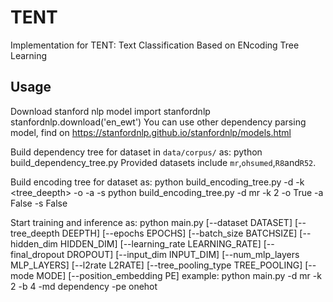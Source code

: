 # TENT
Implementation for TENT: Text Classification Based on ENcoding Tree Learning
## Usage
Download stanford nlp model
    import stanfordnlp
    stanfordnlp.download('en_ewt')
You can use other dependency parsing model, find on https://stanfordnlp.github.io/stanfordnlp/models.html

Build dependency tree for dataset in `data/corpus/` as:
python build_dependency_tree.py <dataset>
Provided datasets include `mr`,`ohsumed`,`R8`and`R52`. 

Build encoding tree for dataset as:
python build_encoding_tree.py -d <dataset> -k <tree_deepth> -o <onehot> -a <add> -s <stop>
python build_encoding_tree.py -d mr -k 2 -o True -a False -s False

Start training and inference as:
     python main.py [--dataset DATASET] [--tree_deepth DEEPTH]
                    [--epochs EPOCHS] [--batch_size BATCHSIZE]
                    [--hidden_dim HIDDEN_DIM] [--learning_rate LEARNING_RATE]
                    [--final_dropout DROPOUT] [--input_dim INPUT_DIM]
                    [--num_mlp_layers MLP_LAYERS] [--l2rate L2RATE]
                    [--tree_pooling_type TREE_POOLING] [--mode MODE]
                    [--position_embedding PE] 
example: python main.py -d mr -k 2 -b 4 -md dependency -pe onehot

